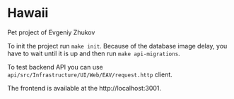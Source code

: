 # Hawaii

Pet project of Evgeniy Zhukov

To init the project run `make init`. Because of the database image delay,
you have to wait until it is up and then run `make api-migrations`.

To test backend API you can use `api/src/Infrastructure/UI/Web/EAV/request.http` client.

The frontend is available at the http://localhost:3001.